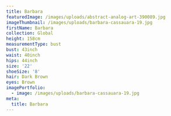 ```yaml
---
title: Barbara
featuredImage: /images/uploads/abstract-analog-art-390089.jpg
imageThumbnail: /images/uploads/barbara-cassauara-19.jpg
firstName: Barbara
collection: Global
height: 158cm
measurementType: bust
bust: 43inch
waist: 40inch
hips: 44inch
size: '22'
shoeSize: '8'
hair: Dark Brown
eyes: Brown
imagePortfolio:
  - image: /images/uploads/barbara-cassauara-19.jpg
meta:
  title: Barbara
---
```


